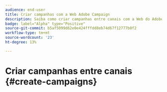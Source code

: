 ```yaml
---
audience: end-user
title: Criar campanhas com a Web Adobe Campaign
description: Saiba como criar campanhas entre canais com a Web do Adobe Campaign
badge: label="Alpha" type="Positive"
source-git-commit: b5af5099d62e0e424fffdd8eb74d67f12777b0f2
workflow-type: tm+mt
source-wordcount: '23'
ht-degree: 13%

---
```


# Criar campanhas entre canais {#create-campaigns}


